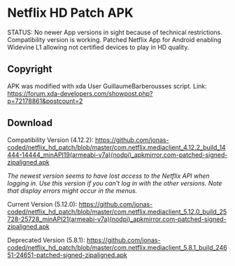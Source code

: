 # Netflix HD Patch APK
STATUS: No newer App versions in sight because of technical restrictions. Compatibility version is working.
Patched Netflix App for Android enabling Widevine L1 allowing not certified devices to play in HD quality.

## Copyright
APK was modified with xda User GuillaumeBarberousses script. Link: https://forum.xda-developers.com/showpost.php?p=72178861&postcount=2

## Download
Compatibility Version (4.12.2): https://github.com/jonas-coded/netflix_hd_patch/blob/master/com.netflix.mediaclient_4.12.2_build_14444-14444_minAPI19(armeabi-v7a)(nodpi)_apkmirror.com-patched-signed-zipaligned.apk

*The newest version seems to have lost access to the Netflix API when logging in. Use this version if you can't log in with the other versions. Note that display errors might occur in the menus.*

Current Version (5.12.0): https://github.com/jonas-coded/netflix_hd_patch/blob/master/com.netflix.mediaclient_5.12.0_build_25728-25728_minAPI21(armeabi-v7a)(nodpi)_apkmirror.com-patched-signed-zipaligned.apk

Deprecated Version (5.8.1): https://github.com/jonas-coded/netflix_hd_patch/blob/master/com.netflix.mediaclient_5.8.1_build_24651-24651-patched-signed-zipaligned.apk

